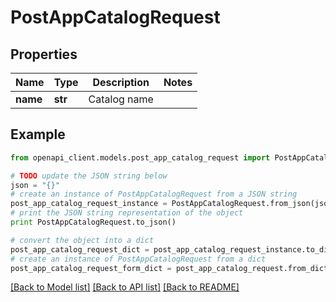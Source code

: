 # PostAppCatalogRequest


## Properties
Name | Type | Description | Notes
------------ | ------------- | ------------- | -------------
**name** | **str** | Catalog name | 

## Example

```python
from openapi_client.models.post_app_catalog_request import PostAppCatalogRequest

# TODO update the JSON string below
json = "{}"
# create an instance of PostAppCatalogRequest from a JSON string
post_app_catalog_request_instance = PostAppCatalogRequest.from_json(json)
# print the JSON string representation of the object
print PostAppCatalogRequest.to_json()

# convert the object into a dict
post_app_catalog_request_dict = post_app_catalog_request_instance.to_dict()
# create an instance of PostAppCatalogRequest from a dict
post_app_catalog_request_form_dict = post_app_catalog_request.from_dict(post_app_catalog_request_dict)
```
[[Back to Model list]](../README.md#documentation-for-models) [[Back to API list]](../README.md#documentation-for-api-endpoints) [[Back to README]](../README.md)


